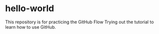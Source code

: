 # hello-world
This repository is for practicing the GitHub Flow
Trying out the tutorial to learn how to use GitHub.
